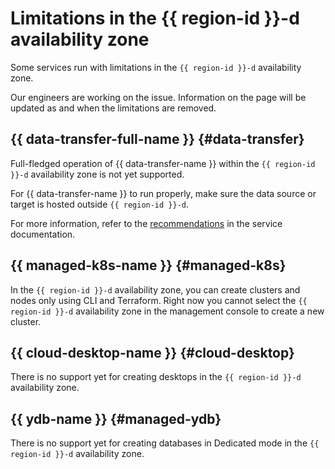 # Limitations in the {{ region-id }}-d availability zone

Some services run with limitations in the `{{ region-id }}-d` availability zone.

Our engineers are working on the issue. Information on the page will be updated as and when the limitations are removed.

## {{ data-transfer-full-name }} {#data-transfer}

Full-fledged operation of {{ data-transfer-name }} within the `{{ region-id }}-d` availability zone is not yet supported.

For {{ data-transfer-name }} to run properly, make sure the data source or target is hosted outside `{{ region-id }}-d`.

For more information, refer to the [recommendations](../../data-transfer/operations/endpoint/migration-to-an-availability-zone.md) in the service documentation.

## {{ managed-k8s-name }} {#managed-k8s}

In the `{{ region-id }}-d` availability zone, you can create clusters and nodes only using CLI and Terraform. Right now you cannot select the `{{ region-id }}-d` availability zone in the management console to create a new cluster.

## {{ cloud-desktop-name }} {#cloud-desktop}

There is no support yet for creating desktops in the `{{ region-id }}-d` availability zone.

## {{ ydb-name }} {#managed-ydb}

There is no support yet for creating databases in Dedicated mode in the `{{ region-id }}-d` availability zone.
